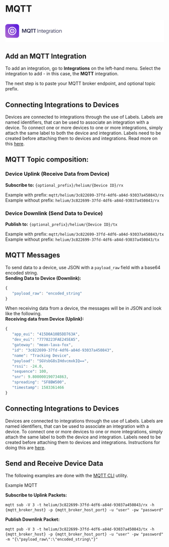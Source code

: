 # MQTT

![](../../.gitbook/assets/artboard.jpg)

## Add an MQTT Integration

To add an integration, go to **Integrations** on the left-hand menu. Select the integration to add - in this case, the **MQTT** integration.

The next step is to paste your MQTT broker endpoint, and optional topic prefix.

## Connecting Integrations to Devices

Devices are connected to integrations through the use of Labels. Labels are named identifiers, that can be used to associate an integration with a device. To connect one or more devices to one or more integrations, simply attach the same label to both the device and integration. Labels need to be created before attaching them to devices and integrations. Read more on this [here](../labels.md).

## MQTT Topic composition:

### Device Uplink \(Receive Data from Device\)

**Subscribe to:** `{optional_prefix}/helium/{Device ID}/rx`

Example with prefix: `mqtt/helium/3c822699-37fd-4df6-a84d-93037a450843/rx`  
Example without prefix: `helium/3c822699-37fd-4df6-a84d-93037a450843/rx`

### Device Downlink \(Send Data to Device\)

**Publish to:** `{optional_prefix}/helium/{Device ID}/tx`

Example with prefix: `mqtt/helium/3c822699-37fd-4df6-a84d-93037a450843/tx`  
Example without prefix: `helium/3c822699-37fd-4df6-a84d-93037a450843/tx`

## MQTT Messages

To send data to a device, use JSON with a `payload_raw` field with a base64 encoded string.  
**Sending Data to Device \(Downlink\):**

```javascript
{
   "payload_raw": "encoded_string"
}
```

When receiving data from a device, the messages will be in JSON and look like the following.  
**Receiving data from Device \(Uplink\):**

```javascript
{
   "app_eui": "415D0A10B5DD763A",
   "dev_eui": "7778223FAE245EA5",
   "gateway": "mean-lava-fox",
   "id": "3c822699-37fd-4df6-a84d-93037a450843",
   "name": "Tracking Device",
   "payload": "SGVsbG8sIHdvcmxkIQ==",
   "rssi": -24.0,
   "sequence": 100,
   "snr": 9.800000190734863,
   "spreading": "SF8BW500",
   "timestamp": 1583361466
}
```

## Connecting Integrations to Devices

Devices are connected to integrations through the use of Labels. Labels are named identifiers, that can be used to associate an integration with a device. To connect one or more devices to one or more integrations, simply attach the same label to both the device and integration. Labels need to be created before attaching them to devices and integrations. Instructions for doing this are [here](https://github.com/helium/devdocs/tree/67b988ec351854ec4b7608e12b5b8f47f2456abf/console/labels/README.md).

## Send and Receive Device Data

The following examples are done with the [MQTT CLI](https://hivemq.github.io/mqtt-cli) utility.

Example MQTT

**Subscribe to Uplink Packets:**

```text
mqtt sub -V 3 -t helium/3c822699-37fd-4df6-a84d-93037a450843/rx -h {mqtt_broker_host} -p {mqtt_broker_host_port} -u "user" -pw "password"
```

**Publish Downlink Packet:**

```text
mqtt pub -V 3 -t helium/3c822699-37fd-4df6-a84d-93037a450843/tx -h {mqtt_broker_host} -p {mqtt_broker_host_port} -u "user" -pw "password" -m "{\"payload_raw\":\"encoded_string\"}"
```

